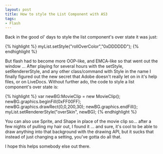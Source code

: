 ```yaml
---
layout: post
title: How to style the List Component with AS3
tags:
- Flash
---
```


Back in the good ol' days to style the list component's over state it was just:

{% highlight %}
    myList.setStyle("rollOverColor","0xDDDDDD"); 
{% endhighlight %}

But flash had to become more OOP-like, and EMCA-like so that went out the window
&hellip; After playing for several hours with the setStyle, setRendererStyle, and any 
other class/command with Style in the name I finally figured out the new secret 
that Adobe doesn't really let on in it's help files, or on LiveDocs.
Without further ado, the code to style a list component's over state is:

{% highlight %}
    var newBG:MovieClip = new MovieClip();
    newBG.graphics.beginFill(0xFF00FF);
    newBG.graphics.drawRect(0,0,200,30);
    newBG.graphics.endFill();
    myList.setRendererStyle("overSkin", newBG);
{% endhighlight %}

You can also use Sprite, and Shape in place of the movie clip so&hellip; after a few 
nights of pulling my hair out, I found it &hellip; and sure, it's cool to be able to draw 
anything into that background with the drawing API, but it sucks that instead of just 
changing a setting, you've gotta do all that.

I hope this helps somebody else out there.


